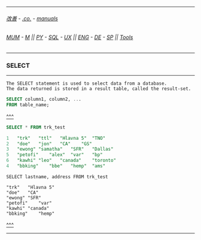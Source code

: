 
---

###### [改善](https://github.com/ttltrk/0C/blob/master/README.MD) - [.co.](https://github.com/ttltrk/PRG/blob/master/CODING.MD) - [manuals](https://github.com/ttltrk/PRG/blob/master/MAN.MD)

###### [MUM](https://github.com/ttltrk/PRG/blob/master/MUM.MD) - [M](https://github.com/ttltrk/ELSE/blob/master/M/M.MD) || [PY](https://github.com/ttltrk/PRG/blob/master/PY/DOC/PYF/PYF.MD) - [SQL](https://github.com/ttltrk/DB/blob/master/SQL/DOC/OSM/OSQLM/SQLM/SQLM.MD) - [UX](https://github.com/ttltrk/ELSE/blob/master/M/UX/UX.MD) || [ENG](https://github.com/ttltrk/ELSE/blob/master/LAN/ENG/LE.MD) - [DE](https://github.com/ttltrk/ELSE/blob/master/LAN/GER/DUO_GER.MD) - [SP](https://github.com/ttltrk/ELSE/blob/master/LAN/SP/SP.MD) || [Tools](https://github.com/ttltrk/ELSE/blob/master/M/TOOLS/TOOLS.MD)

---

<h3 id='^'>SELECT</h3>

---

```
The SELECT statement is used to select data from a database.
The data returned is stored in a result table, called the result-set.
```

```sql
SELECT column1, column2, ...
FROM table_name;
```

<a href='#^'>^^^</a>

```sql
SELECT * FROM trk_test

1	"trk"	"ttl"	"Hlavna 5"	"TNO"
2	"doe"	"jon"	"CA"	"GS"
3	"ewong"	"samatha"	"SFR"	"Dallas"
5	"petofi"	"alex"	"var"	"bp"
6	"kawhi"	"leo"	"canada"	"toronto"
4	"bbking"	"bbe"	"hemp"	"ams"
```

```
SELECT lastname, address FROM trk_test

"trk"	"Hlavna 5"
"doe"	"CA"
"ewong"	"SFR"
"petofi"	"var"
"kawhi"	"canada"
"bbking"	"hemp"
```

<a href='#^'>^^^</a>

---
